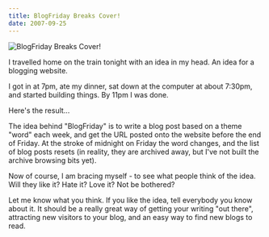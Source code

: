 ```yaml
---
title: BlogFriday Breaks Cover!
date: 2007-09-25
---
```


![BlogFriday Breaks Cover!](https://source.unsplash.com/d34DtRp1bqo/1600x900)

I travelled home on the train tonight with an idea in my head. An idea for a blogging website.

I got in at 7pm, ate my dinner, sat down at the computer at about 7:30pm, and started building things. By 11pm I was done.

Here's the result...

The idea behind "BlogFriday" is to write a blog post based on a theme "word" each week, and get the URL posted onto the website before the end of Friday. At the stroke of midnight on Friday the word changes, and the list of blog posts resets (in reality, they are archived away, but I've not built the archive browsing bits yet).

Now of course, I am bracing myself - to see what people think of the idea. Will they like it? Hate it? Love it? Not be bothered?

Let me know what you think. If you like the idea, tell everybody you know about it. It should be a really great way of getting your writing "out there", attracting new visitors to your blog, and an easy way to find new blogs to read.
